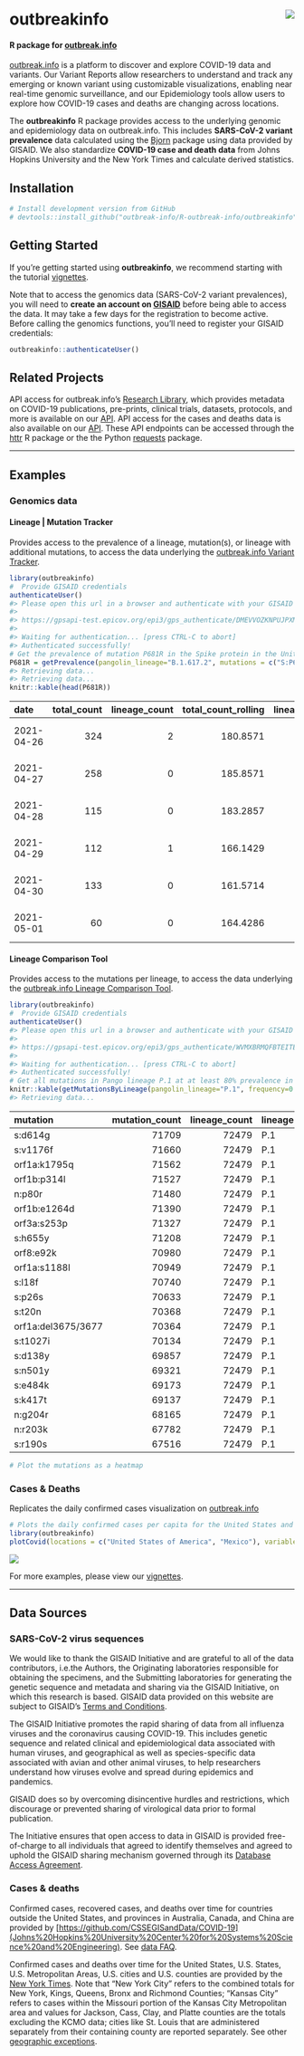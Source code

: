 
<!-- README.md is generated from README.Rmd. Please edit that file -->

# outbreakinfo <img src="man/figures/logo.png" align="right" />

#### R package for [outbreak.info](https://outbreak.info)

[outbreak.info](https://outbreak.info) is a platform to discover and
explore COVID-19 data and variants. Our Variant Reports allow
researchers to understand and track any emerging or known variant using
customizable visualizations, enabling near real-time genomic
surveillance, and our Epidemiology tools allow users to explore how
COVID-19 cases and deaths are changing across locations.

The **outbreakinfo** R package provides access to the underlying genomic
and epidemiology data on outbreak.info. This includes **SARS-CoV-2
variant prevalence** data calculated using the
[Bjorn](https://github.com/andersen-lab/bjorn/) package using data
provided by GISAID. We also standardize **COVID-19 case and death data**
from Johns Hopkins University and the New York Times and calculate
derived statistics.

## Installation

``` r
# Install development version from GitHub
# devtools::install_github("outbreak-info/R-outbreak-info/outbreakinfo")
```

## Getting Started

If you’re getting started using **outbreakinfo**, we recommend starting
with the tutorial
[vignettes](https://outbreak-info.github.io/R-outbreak-info/docs/articles/index.html).

Note that to access the genomics data (SARS-CoV-2 variant prevalences),
you will need to **create an account on
[GISAID](https://www.gisaid.org/registration/register/)** before being
able to access the data. It may take a few days for the registration to
become active. Before calling the genomics functions, you’ll need to
register your GISAID credentials:

``` r
outbreakinfo::authenticateUser()
```

## Related Projects

API access for outbreak.info’s [Research
Library](https://outbreak.info/resources), which provides metadata on
COVID-19 publications, pre-prints, clinical trials, datasets, protocols,
and more is available on our
[API](https://api.outbreak.info/try/resources). API access for the cases
and deaths data is also available on our
[API](https://api.outbreak.info/try/covid19). These API endpoints can be
accessed through the [httr](https://httr.r-lib.org/) R package or the
the Python [requests](https://docs.python-requests.org/en/latest/)
package.

-----

## Examples

### Genomics data

#### Lineage | Mutation Tracker

Provides access to the prevalence of a lineage, mutation(s), or lineage
with additional mutations, to access the data underlying the
[outbreak.info Variant
Tracker](https://outbreak.info/situation-reports?muts=S%3AP681R).

``` r
library(outbreakinfo)
#  Provide GISAID credentials
authenticateUser()
#> Please open this url in a browser and authenticate with your GISAID credentials.
#>
#> https://gpsapi-test.epicov.org/epi3/gps_authenticate/DMEVVOZKNPUJPXMQYRUNSJUTWCUCTSKBRCPGIRQLKHLGKUPMGYVQQIJJCZQIHWBCXFUQJYZVHPWFONZHHQUUNNGPPELHRZMVHDFUXSFWTCNRYUZPWMUTZROQMYGCCFFO
#>
#> Waiting for authentication... [press CTRL-C to abort]
#> Authenticated successfully!
# Get the prevalence of mutation P681R in the Spike protein in the United States over time.
P681R = getPrevalence(pangolin_lineage="B.1.617.2", mutations = c("S:P681R"), location = "Brazil")
#> Retrieving data...
#> Retrieving data...
knitr::kable(head(P681R))
```

| date       | total\_count | lineage\_count | total\_count\_rolling | lineage\_count\_rolling | proportion | proportion\_ci\_lower | proportion\_ci\_upper | query\_key                |
| :--------- | -----------: | -------------: | --------------------: | ----------------------: | ---------: | --------------------: | --------------------: | :------------------------ |
| 2021-04-26 |          324 |              2 |              180.8571 |               0.2857143 |  0.0015798 |               2.7e-06 |             0.0137634 | (B.1.617.2) AND (S:P681R) |
| 2021-04-27 |          258 |              0 |              185.8571 |               0.2857143 |  0.0015373 |               2.6e-06 |             0.0133964 | (B.1.617.2) AND (S:P681R) |
| 2021-04-28 |          115 |              0 |              183.2857 |               0.2857143 |  0.0015588 |               2.7e-06 |             0.0136142 | (B.1.617.2) AND (S:P681R) |
| 2021-04-29 |          112 |              1 |              166.1429 |               0.4285714 |  0.0025795 |               3.0e-06 |             0.0149958 | (B.1.617.2) AND (S:P681R) |
| 2021-04-30 |          133 |              0 |              161.5714 |               0.4285714 |  0.0026525 |               3.0e-06 |             0.0153627 | (B.1.617.2) AND (S:P681R) |
| 2021-05-01 |           60 |              0 |              164.4286 |               0.4285714 |  0.0026064 |               3.0e-06 |             0.0151770 | (B.1.617.2) AND (S:P681R) |

#### Lineage Comparison Tool

Provides access to the mutations per lineage, to access the data
underlying the [outbreak.info Lineage Comparison
Tool](https://outbreak.info/compare-lineages?pango=P.1&gene=ORF1a&gene=ORF1b&gene=S&gene=E&gene=ORF3a&gene=M&gene=ORF10&gene=N&gene=ORF8&gene=ORF7b&gene=ORF7a&gene=ORF6&threshold=80&dark=true).

``` r
library(outbreakinfo)
#  Provide GISAID credentials
authenticateUser()
#> Please open this url in a browser and authenticate with your GISAID credentials.
#>
#> https://gpsapi-test.epicov.org/epi3/gps_authenticate/WVMXBRMQFBTEITETBCHXIKVGFTZKMITZJSLDKHGHAKQGHFQZJLGMDIJHNPQGGIEEPSVZRCVMQQRTXGOORITXQJCVVJNIKVVHJUWDLOMFEELKABVXBMSUQOTIGERFKLJT
#>
#> Waiting for authentication... [press CTRL-C to abort]
#> Authenticated successfully!
# Get all mutations in Pango lineage P.1 at at least 80% prevalence in all P.1 sequences.
knitr::kable(getMutationsByLineage(pangolin_lineage="P.1", frequency=0.8))
#> Retrieving data...
```

| mutation           | mutation\_count | lineage\_count | lineage | gene  | ref\_aa            | alt\_aa      | codon\_num | codon\_end | type         | prevalence | change\_length\_nt | query\_key |
| :----------------- | --------------: | -------------: | :------ | :---- | :----------------- | :----------- | ---------: | :--------- | :----------- | ---------: | :----------------- | :--------- |
| s:d614g            |           71709 |          72479 | P.1     | S     | D                  | G            |        614 | None       | substitution |  0.9893762 | None               | P.1        |
| s:v1176f           |           71660 |          72479 | P.1     | S     | V                  | F            |       1176 | None       | substitution |  0.9887002 | None               | P.1        |
| orf1a:k1795q       |           71562 |          72479 | P.1     | ORF1a | K                  | Q            |       1795 | None       | substitution |  0.9873481 | None               | P.1        |
| orf1b:p314l        |           71527 |          72479 | P.1     | ORF1b | P                  | L            |        314 | None       | substitution |  0.9868652 | None               | P.1        |
| n:p80r             |           71480 |          72479 | P.1     | N     | P                  | R            |         80 | None       | substitution |  0.9862167 | None               | P.1        |
| orf1b:e1264d       |           71390 |          72479 | P.1     | ORF1b | E                  | D            |       1264 | None       | substitution |  0.9849750 | None               | P.1        |
| orf3a:s253p        |           71327 |          72479 | P.1     | ORF3a | S                  | P            |        253 | None       | substitution |  0.9841057 | None               | P.1        |
| s:h655y            |           71208 |          72479 | P.1     | S     | H                  | Y            |        655 | None       | substitution |  0.9824639 | None               | P.1        |
| orf8:e92k          |           70980 |          72479 | P.1     | ORF8  | E                  | K            |         92 | None       | substitution |  0.9793181 | None               | P.1        |
| orf1a:s1188l       |           70949 |          72479 | P.1     | ORF1a | S                  | L            |       1188 | None       | substitution |  0.9788904 | None               | P.1        |
| s:l18f             |           70740 |          72479 | P.1     | S     | L                  | F            |         18 | None       | substitution |  0.9760068 | None               | P.1        |
| s:p26s             |           70633 |          72479 | P.1     | S     | P                  | S            |         26 | None       | substitution |  0.9745306 | None               | P.1        |
| s:t20n             |           70368 |          72479 | P.1     | S     | T                  | N            |         20 | None       | substitution |  0.9708743 | None               | P.1        |
| orf1a:del3675/3677 |           70364 |          72479 | P.1     | ORF1a | ORF1A:DEL3675/3677 | DEL3675/3677 |       3675 | 3677       | deletion     |  0.9708191 | 9                  | P.1        |
| s:t1027i           |           70134 |          72479 | P.1     | S     | T                  | I            |       1027 | None       | substitution |  0.9676458 | None               | P.1        |
| s:d138y            |           69857 |          72479 | P.1     | S     | D                  | Y            |        138 | None       | substitution |  0.9638240 | None               | P.1        |
| s:n501y            |           69321 |          72479 | P.1     | S     | N                  | Y            |        501 | None       | substitution |  0.9564288 | None               | P.1        |
| s:e484k            |           69173 |          72479 | P.1     | S     | E                  | K            |        484 | None       | substitution |  0.9543868 | None               | P.1        |
| s:k417t            |           69137 |          72479 | P.1     | S     | K                  | T            |        417 | None       | substitution |  0.9538901 | None               | P.1        |
| n:g204r            |           68165 |          72479 | P.1     | N     | G                  | R            |        204 | None       | substitution |  0.9404793 | None               | P.1        |
| n:r203k            |           67782 |          72479 | P.1     | N     | R                  | K            |        203 | None       | substitution |  0.9351950 | None               | P.1        |
| s:r190s            |           67516 |          72479 | P.1     | S     | R                  | S            |        190 | None       | substitution |  0.9315250 | None               | P.1        |

``` r
# Plot the mutations as a heatmap
```

### Cases & Deaths

Replicates the daily confirmed cases visualization on
[outbreak.info](https://outbreak.info/epidemiology?location=USA%3BMEX&log=false&variable=confirmed_rolling&xVariable=date&fixedY=false&percapita=true)

``` r
# Plots the daily confirmed cases per capita for the United States and Mexico.
library(outbreakinfo)
plotCovid(locations = c("United States of America", "Mexico"), variable = "confirmed_rolling_per_100k")
```

![](man/figures/daily_cases-1.png)<!-- -->

For more examples, please view our
[vignettes](https://outbreak-info.github.io/R-outbreak-info/docs/articles/index.html).

-----

## Data Sources

### SARS-CoV-2 virus sequences

We would like to thank the GISAID Initiative and are grateful to all of
the data contributors, i.e.the Authors, the Originating laboratories
responsible for obtaining the specimens, and the Submitting laboratories
for generating the genetic sequence and metadata and sharing via the
GISAID Initiative, on which this research is based. GISAID data provided
on this website are subject to GISAID’s [Terms and
Conditions](https://www.gisaid.org/registration/terms-of-use/).

The GISAID Initiative promotes the rapid sharing of data from all
influenza viruses and the coronavirus causing COVID-19. This includes
genetic sequence and related clinical and epidemiological data
associated with human viruses, and geographical as well as
species-specific data associated with avian and other animal viruses, to
help researchers understand how viruses evolve and spread during
epidemics and pandemics.

GISAID does so by overcoming disincentive hurdles and restrictions,
which discourage or prevented sharing of virological data prior to
formal publication.

The Initiative ensures that open access to data in GISAID is provided
free-of-charge to all individuals that agreed to identify themselves and
agreed to uphold the GISAID sharing mechanism governed through its
[Database Access
Agreement](https://www.gisaid.org/registration/terms-of-use/).

### Cases & deaths

Confirmed cases, recovered cases, and deaths over time for countries
outside the United States, and provinces in Australia, Canada, and China
are provided by
[https://github.com/CSSEGISandData/COVID-19](Johns%20Hopkins%20University%20Center%20for%20Systems%20Science%20and%20Engineering).
See [data
FAQ](https://systems.jhu.edu/research/public-health/2019-ncov-map-faqs/).

Confirmed cases and deaths over time for the United States, U.S. States,
U.S. Metropolitan Areas, U.S. cities and U.S. counties are provided by
the [New York Times](https://github.com/nytimes/covid-19-data). Note
that “New York City” refers to the combined totals for New York, Kings,
Queens, Bronx and Richmond Counties; “Kansas City” refers to cases
within the Missouri portion of the Kansas City Metropolitan area and
values for Jackson, Cass, Clay, and Platte counties are the totals
excluding the KCMO data; cities like St. Louis that are administered
separately from their containing county are reported separately. See
other [geographic
exceptions](https://github.com/nytimes/covid-19-data#geographic-exceptions).
